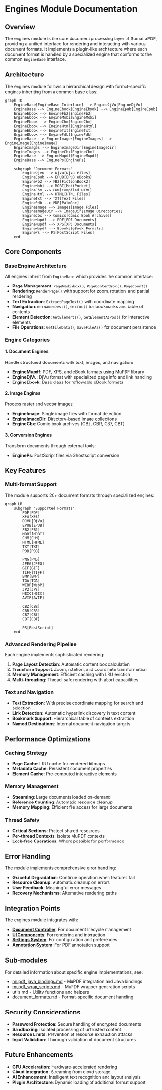 # Engines Module Documentation

## Overview

The engines module is the core document processing layer of SumatraPDF, providing a unified interface for rendering and interacting with various document formats. It implements a plugin-like architecture where each document format is handled by a specialized engine that conforms to the common `EngineBase` interface.

## Architecture

The engines module follows a hierarchical design with format-specific engines inheriting from a common base class:

```mermaid
graph TD
    EngineBase[EngineBase Interface] --> EngineDjVu[EngineDjVu]
    EngineBase --> EngineEbook[EngineEbook] --> EngineEpub[EngineEpub]
    EngineEbook --> EngineFb2[EngineFb2]
    EngineEbook --> EngineMobi[EngineMobi]
    EngineEbook --> EngineChm[EngineChm]
    EngineEbook --> EngineHtml[EngineHtml]
    EngineEbook --> EngineTxt[EngineTxt]
    EngineEbook --> EnginePdb[EnginePdb]
    EngineBase --> EngineImages[EngineImages] --> EngineImage[EngineImage]
    EngineImages --> EngineImageDir[EngineImageDir]
    EngineImages --> EngineCbx[EngineCbx]
    EngineBase --> EngineMupdf[EngineMupdf]
    EngineBase --> EnginePs[EnginePs]
    
    subgraph "Document Formats"
        EngineDjVu --> DjVu[DjVu Files]
        EngineEpub --> EPUB[EPUB eBooks]
        EngineFb2 --> FB2[FictionBook2]
        EngineMobi --> MOBI[MobiPocket]
        EngineChm --> CHM[Compiled HTML]
        EngineHtml --> HTML[HTML Files]
        EngineTxt --> TXT[Text Files]
        EnginePdb --> PDB[PalmDoc]
        EngineImage --> Images[Image Files]
        EngineImageDir --> ImageDir[Image Directories]
        EngineCbx --> Comics[Comic Book Archives]
        EngineMupdf --> PDF[PDF Documents]
        EngineMupdf --> XPS[XPS Documents]
        EngineMupdf --> Ebooks[eBook Formats]
        EnginePs --> PS[PostScript Files]
    end
```

## Core Components

### Base Engine Architecture

All engines inherit from `EngineBase` which provides the common interface:

- **Page Management**: `PageMediabox()`, `PageContentBox()`, `PageCount()`
- **Rendering**: `RenderPage()` with support for zoom, rotation, and partial rendering
- **Text Extraction**: `ExtractPageText()` with coordinate mapping
- **Navigation**: `GetNamedDest()`, `GetToc()` for bookmarks and table of contents
- **Element Detection**: `GetElements()`, `GetElementAtPos()` for interactive elements
- **File Operations**: `GetFileData()`, `SaveFileAs()` for document persistence

### Engine Categories

#### 1. Document Engines
Handle structured documents with text, images, and navigation:

- **EngineMupdf**: PDF, XPS, and eBook formats using MuPDF library
- **EngineDjVu**: DjVu format with specialized page info and link handling
- **EngineEbook**: Base class for reflowable eBook formats

#### 2. Image Engines
Process raster and vector images:

- **EngineImage**: Single image files with format detection
- **EngineImageDir**: Directory-based image collections
- **EngineCbx**: Comic book archives (CBZ, CBR, CB7, CBT)

#### 3. Conversion Engines
Transform documents through external tools:

- **EnginePs**: PostScript files via Ghostscript conversion

## Key Features

### Multi-format Support
The module supports 20+ document formats through specialized engines:

```mermaid
graph LR
    subgraph "Supported Formats"
        PDF[PDF]
        XPS[XPS]
        DJVU[DjVu]
        EPUB[EPUB]
        FB2[FB2]
        MOBI[MOBI]
        CHM[CHM]
        HTML[HTML]
        TXT[TXT]
        PDB[PDB]
        
        PNG[PNG]
        JPEG[JPEG]
        GIF[GIF]
        TIFF[TIFF]
        BMP[BMP]
        TGA[TGA]
        WEBP[WebP]
        JP2[JP2]
        HEIC[HEIC]
        AVIF[AVIF]
        
        CBZ[CBZ]
        CBR[CBR]
        CB7[CB7]
        CBT[CBT]
        
        PS[PostScript]
    end
```

### Advanced Rendering Pipeline

Each engine implements sophisticated rendering:

1. **Page Layout Detection**: Automatic content box calculation
2. **Transform Support**: Zoom, rotation, and coordinate transformation
3. **Memory Management**: Efficient caching with LRU eviction
4. **Multi-threading**: Thread-safe rendering with abort capabilities

### Text and Navigation

- **Text Extraction**: With precise coordinate mapping for search and selection
- **Link Detection**: Automatic hyperlink discovery in text content
- **Bookmark Support**: Hierarchical table of contents extraction
- **Named Destinations**: Internal document navigation targets

## Performance Optimizations

### Caching Strategy
- **Page Cache**: LRU cache for rendered bitmaps
- **Metadata Cache**: Persistent document properties
- **Element Cache**: Pre-computed interactive elements

### Memory Management
- **Streaming**: Large documents loaded on-demand
- **Reference Counting**: Automatic resource cleanup
- **Memory Mapping**: Efficient file access for large documents

### Thread Safety
- **Critical Sections**: Protect shared resources
- **Per-thread Contexts**: Isolate MuPDF contexts
- **Lock-free Operations**: Where possible for performance

## Error Handling

The module implements comprehensive error handling:

- **Graceful Degradation**: Continue operation when features fail
- **Resource Cleanup**: Automatic cleanup on errors
- **User Feedback**: Meaningful error messages
- **Recovery Mechanisms**: Alternative rendering paths

## Integration Points

The engines module integrates with:

- **[Document Controller](doc_controller.md)**: For document lifecycle management
- **[UI Components](ui_components.md)**: For rendering and interaction
- **[Settings System](settings.md)**: For configuration and preferences
- **[Annotation System](annotations.md)**: For PDF annotation support

## Sub-modules

For detailed information about specific engine implementations, see:

- [mupdf_java_bindings.md](mupdf_java_bindings.md) - MuPDF integration and Java bindings
- [mupdf_wrap_scripts.md](mupdf_wrap_scripts.md) - MuPDF wrapper generation scripts
- [utils.md](utils.md) - Utility functions and helpers
- [document_formats.md](document_formats.md) - Format-specific document handling

## Security Considerations

- **Password Protection**: Secure handling of encrypted documents
- **Sandboxing**: Isolated processing of untrusted content
- **Resource Limits**: Prevention of resource exhaustion attacks
- **Input Validation**: Thorough validation of document structures

## Future Enhancements

- **GPU Acceleration**: Hardware-accelerated rendering
- **Cloud Integration**: Streaming from cloud storage
- **AI Enhancement**: Intelligent text recognition and layout analysis
- **Plugin Architecture**: Dynamic loading of additional format support
